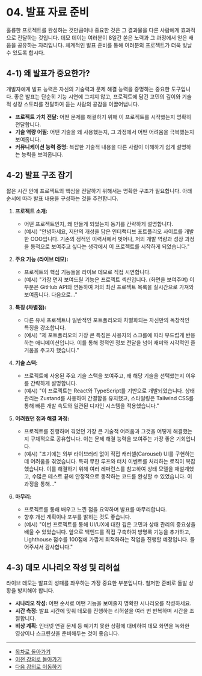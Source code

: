 # 04. 발표 자료 준비

훌륭한 프로젝트를 완성하는 것만큼이나 중요한 것은 그 결과물을 다른 사람에게 효과적으로 전달하는 것입니다. 데모 데이는 여러분이 8일간 쏟은 노력과 그 과정에서 얻은 배움을 공유하는 자리입니다. 체계적인 발표 준비를 통해 여러분의 프로젝트가 더욱 빛날 수 있도록 합시다.

## 4-1) 왜 발표가 중요한가?

개발자에게 발표 능력은 자신의 기술력과 문제 해결 능력을 증명하는 중요한 도구입니다. 좋은 발표는 단순히 기능 시연에 그치지 않고, 프로젝트에 담긴 고민의 깊이와 기술적 성장 스토리를 전달하여 듣는 사람의 공감을 이끌어냅니다.

-   **프로젝트 가치 전달:** 어떤 문제를 해결하기 위해 이 프로젝트를 시작했는지 명확히 전달합니다.
-   **기술 역량 어필:** 어떤 기술을 왜 사용했는지, 그 과정에서 어떤 어려움을 극복했는지 보여줍니다.
-   **커뮤니케이션 능력 증명:** 복잡한 기술적 내용을 다른 사람이 이해하기 쉽게 설명하는 능력을 보여줍니다.

## 4-2) 발표 구조 잡기

짧은 시간 안에 프로젝트의 핵심을 전달하기 위해서는 명확한 구조가 필요합니다. 아래 순서에 따라 발표 내용을 구성하는 것을 추천합니다.

1.  **프로젝트 소개:**
    -   어떤 프로젝트인지, 왜 만들게 되었는지 동기를 간략하게 설명합니다.
    -   (예시) "안녕하세요, 저만의 개성을 담은 인터랙티브 포트폴리오 사이트를 개발한 OOO입니다. 기존의 정적인 이력서에서 벗어나, 저의 개발 역량과 성장 과정을 동적으로 보여주고 싶다는 생각에서 이 프로젝트를 시작하게 되었습니다."

2.  **주요 기능 (라이브 데모):**
    -   프로젝트의 핵심 기능들을 라이브 데모로 직접 시연합니다.
    -   (예시) "가장 먼저 보여드릴 기능은 프로젝트 섹션입니다. (화면을 보여주며) 이 부분은 GitHub API와 연동하여 저의 최신 프로젝트 목록을 실시간으로 가져와 보여줍니다. 다음으로..."

3.  **특징 (차별점):**
    -   다른 유사 프로젝트나 일반적인 포트폴리오와 차별화되는 자신만의 독창적인 특징을 강조합니다.
    -   (예시) "제 포트폴리오의 가장 큰 특징은 사용자의 스크롤에 따라 부드럽게 반응하는 애니메이션입니다. 이를 통해 정적인 정보 전달을 넘어 재미와 시각적인 즐거움을 주고자 했습니다."

4.  **기술 스택:**
    -   프로젝트에 사용된 주요 기술 스택을 보여주고, 왜 해당 기술을 선택했는지 이유를 간략하게 설명합니다.
    -   (예시) "이 프로젝트는 React와 TypeScript를 기반으로 개발되었습니다. 상태 관리는 Zustand를 사용하여 간결함을 유지했고, 스타일링은 Tailwind CSS를 통해 빠른 개발 속도와 일관된 디자인 시스템을 적용했습니다."

5.  **어려웠던 점과 해결 과정:**
    -   프로젝트를 진행하며 겪었던 가장 큰 기술적 어려움과 그것을 어떻게 해결했는지 구체적으로 공유합니다. 이는 문제 해결 능력을 보여주는 가장 좋은 기회입니다.
    -   (예시) "초기에는 외부 라이브러리 없이 직접 캐러셀(Carousel) UI를 구현하는 데 어려움을 겪었습니다. 특히 무한 루프와 터치 이벤트를 처리하는 로직이 복잡했습니다. 이를 해결하기 위해 여러 레퍼런스를 참고하여 상태 모델을 재설계했고, 수많은 테스트 끝에 안정적으로 동작하는 코드를 완성할 수 있었습니다. 이 과정을 통해..."

6.  **마무리:**
    -   프로젝트를 통해 배우고 느낀 점을 요약하며 발표를 마무리합니다.
    -   향후 개선 계획이나 포부를 밝히는 것도 좋습니다.
    -   (예시) "이번 프로젝트를 통해 UI/UX에 대한 깊은 고민과 상태 관리의 중요성을 배울 수 있었습니다. 앞으로 백엔드를 직접 구축하여 방명록 기능을 추가하고, Lighthouse 점수를 100점에 가깝게 최적화하는 작업을 진행할 예정입니다. 들어주셔서 감사합니다."

## 4-3) 데모 시나리오 작성 및 리허설

라이브 데모는 발표의 성패를 좌우하는 가장 중요한 부분입니다. 철저한 준비로 돌발 상황을 방지해야 합니다.

-   **시나리오 작성:** 어떤 순서로 어떤 기능을 보여줄지 명확한 시나리오를 작성하세요.
-   **시간 측정:** 발표 시간에 맞춰 데모를 진행하는 리허설을 여러 번 반복하며 시간을 조절합니다.
-   **비상 계획:** 인터넷 연결 문제 등 예기치 못한 상황에 대비하여 데모 화면을 녹화한 영상이나 스크린샷을 준비해두는 것이 좋습니다.

---

- [목차로 돌아가기](../README.md)
- [이전 강의로 돌아가기](./03-API-Integration-and-State-Management.md)
- [다음 강의로 이동하기](./05-Final-Check-and-Deployment.md)